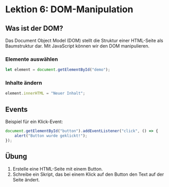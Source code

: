 
# Lektion 6: DOM-Manipulation

## Was ist der DOM?

Das Document Object Model (DOM) stellt die Struktur einer HTML-Seite als Baumstruktur dar. Mit JavaScript können wir den DOM manipulieren.

### Elemente auswählen
```javascript
let element = document.getElementById("demo");
```

### Inhalte ändern
```javascript
element.innerHTML = "Neuer Inhalt";
```

## Events

Beispiel für ein Klick-Event:
```javascript
document.getElementById("button").addEventListener("click", () => {
    alert("Button wurde geklickt!");
});
```

## Übung

1. Erstelle eine HTML-Seite mit einem Button.
2. Schreibe ein Skript, das bei einem Klick auf den Button den Text auf der Seite ändert.
